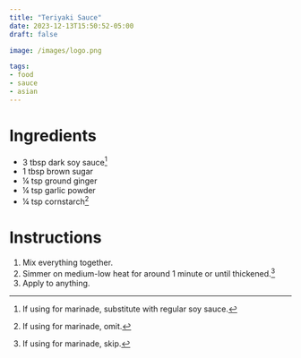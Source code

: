 ```yaml
---
title: "Teriyaki Sauce"
date: 2023-12-13T15:50:52-05:00
draft: false

image: /images/logo.png

tags:
- food
- sauce
- asian
---
```


# Ingredients
- 3 tbsp dark soy sauce[^1]
- 1 tbsp brown sugar
- &frac14; tsp ground ginger
- &frac14; tsp garlic powder
- &frac14; tsp cornstarch[^2]

# Instructions
1. Mix everything together.
1. Simmer on medium-low heat for around 1 minute or until thickened.[^3]
1. Apply to anything.

[^1]: If using for marinade, substitute with regular soy sauce.
[^2]: If using for marinade, omit.
[^3]: If using for marinade, skip.
